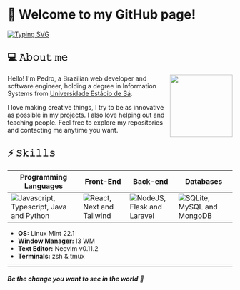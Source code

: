 # 👋 Welcome to my GitHub page!

[![Typing SVG](https://readme-typing-svg.demolab.com?font=Fira+Code&duration=2000&color=00F777&random=false&width=435&lines=Software+Engineer;Web+Developer;a+human+being)](https://git.io/typing-svg)
## 💻 𝙰𝚋𝚘𝚞𝚝 𝚖𝚎

<img align="right" height="140em"  src="https://github-readme-stats.vercel.app/api/top-langs/?username=toriality1&exclude_repo=DYOM&theme=material-palenight&layout=compact">

Hello! I'm Pedro, a Brazilian web developer and software engineer, holding a degree in Information Systems from [Universidade Estácio de Sá](https://estacio.br/).

I love making creative things, I try to be as innovative as possible in my projects. I also love helping out and teaching people. Feel free to explore my repositories and contacting me anytime you want.

## ⚡ 𝚂𝚔𝚒𝚕𝚕𝚜

<table>
<thead>
  <tr>
    <th>Programming Languages</th>
    <th>Front-End</th>
    <th>Back-end</th>
    <th>Databases</th>
  </tr>
</thead>
<tbody>
  <tr>
    <td>  
      <img src="https://skillicons.dev/icons?i=js,ts,java,python" alt="Javascript, Typescript, Java and Python" />
    </td>
    <td>
      <img src="https://skillicons.dev/icons?i=react,nextjs,tailwind" alt="React, Next and Tailwind" />
    </td>
    <td>
      <img src="https://skillicons.dev/icons?i=nodejs,flask,laravel" alt="NodeJS, Flask and Laravel" />
    </td>
    <td>
      <img src="https://skillicons.dev/icons?i=sqlite,mysql,mongodb" alt="SQLite, MySQL and MongoDB" />
    </td>
  </tr>
</tbody>
</table>

- **OS:** Linux Mint 22.1
- **Window Manager:** I3 WM
- **Text Editor:** Neovim v0.11.2
- **Terminals:** zsh & tmux

---

###### ***Be the change you want to see in the world*** 💚
